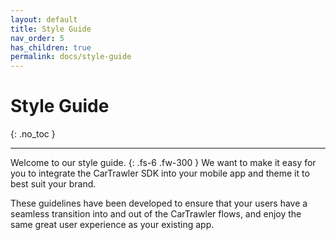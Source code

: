 ```yaml
---
layout: default
title: Style Guide
nav_order: 5
has_children: true
permalink: docs/style-guide
---
```


# Style Guide

{: .no_toc } 

---

Welcome to our style guide.
{: .fs-6 .fw-300 }
We want to make it easy for you to integrate the CarTrawler SDK into your mobile app and theme it to best suit your brand.

These guidelines have been developed to ensure that your users have a seamless transition into and out of the CarTrawler flows, and enjoy the same great user experience as your existing app. 